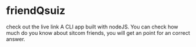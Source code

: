# friendQsuiz
check out the live link
A CLI app built with nodeJS. You can check how much do you know about sitcom friends, you will get an point for an correct answer.
